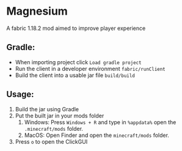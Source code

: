 # Magnesium
A fabric 1.18.2 mod aimed to improve player experience

## Gradle:
- When importing project click `Load gradle project`
- Run the client in a developer environment `fabric/runClient`
- Build the client into a usable jar file `build/build`

## Usage:
1. Build the jar using Gradle
2. Put the built jar in your mods folder
    1. Windows: Press `Windows + R` and type in `%appdata%` open the `.minecraft/mods` folder.
    2. MacOS: Open Finder and open the `minecraft/mods` folder.
3. Press `o` to open the ClickGUI